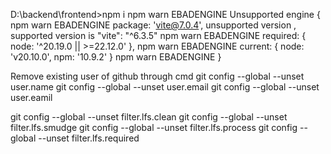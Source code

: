 D:\backend\frontend>npm i 
npm warn EBADENGINE Unsupported engine {
npm warn EBADENGINE   package: 'vite@7.0.4',  unsupported version , supported version is "vite": "^6.3.5"
npm warn EBADENGINE   required: { node: '^20.19.0 || >=22.12.0' },
npm warn EBADENGINE   current: { node: 'v20.10.0', npm: '10.9.2' }
npm warn EBADENGINE }

Remove existing user of github through cmd
git config --global --unset user.name
git config --global --unset user.email
git config --global --unset user.eamil

git config --global --unset filter.lfs.clean
git config --global --unset filter.lfs.smudge
git config --global --unset filter.lfs.process
git config --global --unset filter.lfs.required
